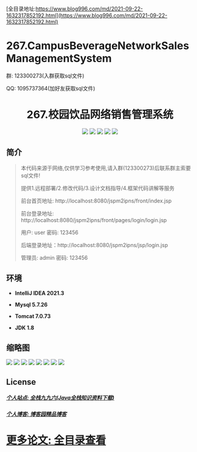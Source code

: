[全目录地址:https://www.blog996.com/md/2021-09-22-1632317852192.html](https://www.blog996.com/md/2021-09-22-1632317852192.html)
# 267.CampusBeverageNetworkSalesManagementSystem

<p>群: 123300273(入群获取sql文件)</p>
<p>QQ: 1095737364(加好友获取sql文件)</p>

<p><h1 align="center">267.校园饮品网络销售管理系统</h1></p>


<p align="center">
	<img src="https://img.shields.io/badge/jdk-1.8-orange.svg"/>
    <img src="https://img.shields.io/badge/spring-5.x-lightgrey.svg"/>
    <img src="https://img.shields.io/badge/springmvc-3.x-blue.svg"/>
    <img src="https://img.shields.io/badge/jsp-3.x-blue.svg"/>
    <img src="https://img.shields.io/badge/mybatis-5.x-yellow.svg"/>
</p>

## 简介

> 本代码来源于网络,仅供学习参考使用,请入群(123300273)后联系群主索要sql文件!
>
> 提供1.远程部署/2.修改代码/3.设计文档指导/4.框架代码讲解等服务
>
> 前台首页地址: http://localhost:8080/jspm2ipns/front/index.jsp
>
> 前台登录地址: http://localhost:8080/jspm2ipns/front/pages/login/login.jsp
>
> 用户: user 密码: 123456
>
> 后端登录地址：http://localhost:8080/jspm2ipns/jsp/login.jsp
>
> 管理员: admin   密码: 123456
>

## 环境

- <b>IntelliJ IDEA 2021.3</b>

- <b>Mysql 5.7.26</b>

- <b>Tomcat 7.0.73</b>

- <b>JDK 1.8</b>




## 缩略图

![](https://img2023.cnblogs.com/blog/588112/202307/588112-20230724102505166-1512504650.png)
![](https://img2023.cnblogs.com/blog/588112/202307/588112-20230724102513418-939166852.png)
![](https://img2023.cnblogs.com/blog/588112/202307/588112-20230724102517527-39483756.png)
![](https://img2023.cnblogs.com/blog/588112/202307/588112-20230724102525874-1580718630.png)
![](https://img2023.cnblogs.com/blog/588112/202307/588112-20230724102541790-2047788393.png)
![](https://img2023.cnblogs.com/blog/588112/202307/588112-20230724102549789-1697782923.png)
![](https://img2023.cnblogs.com/blog/588112/202307/588112-20230724102557348-2055715441.png)
![](https://img2023.cnblogs.com/blog/588112/202307/588112-20230724102602312-1126534182.png)


## License

##### [个人站点: 全栈九九六(Java全栈知识资料下载)](https://www.blog996.com/)
##### [个人博客: 博客园精品博客](https://www.cnblogs.com/yysbolg/)
# [更多论文: 全目录查看](https://www.blog996.com/md/2021-09-22-1632317852192.html)


